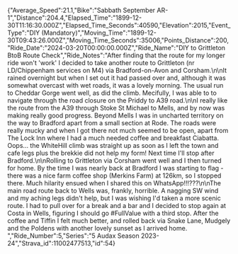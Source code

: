 {"Average_Speed":21.1,"Bike":"Sabbath September AR-1","Distance":204.4,"Elapsed_Time":"1899-12-30T11:16:30.000Z","Elapsed_Time_Seconds":40590,"Elevation":2015,"Event_Type":"DIY (Mandatory)","Moving_Time":"1899-12-30T09:43:26.000Z","Moving_Time_Seconds":35006,"Points_Distance":200,"Ride_Date":"2024-03-20T00:00:00.000Z","Ride_Name":"DIY to Grittleton BtoB Route Check","Ride_Notes":"After finding that the route for my longer ride won't 'work' I decided to take another route to Grittleton (nr LD/Chippenham services on M4) via Bradford-on-Avon and Corsham.\n\nIt rained overnight but when I set out it had passed over and, although it was somewhat overcast with wet roads, it was a lovely morning. The usual run to Cheddar Gorge went well, as did the climb. Mecifully, I was able to to navigate through the road closure on the Priddy to A39 road.\n\nI really like the route from the A39 through Stoke St Michael to Mells, and by now was making really good progress. Beyond Mells I was in uncharted territory on the way to Bradford apart from a small section at Rode. The roads were really mucky and when I got there not much seemed to be open, apart from The Lock Inn where I had a much needed coffee and breakfast Ciabatta. Oops... the WhiteHill climb was straight up as soon as I left the town and cafe legs plus the brekkie did not help my form! Next time I'll stop after Bradford.\n\nRolling to Grittleton via Corsham went well and I then turned for home. By the time I was nearly back at Bradford I was starting to flag - there was a nice farm coffee shop (Merkins Farm) at 126km, so I stopped there. Much hilarity ensued when I shared this on WhatsApp!!!???\n\nThe main road route back to Wells was, frankly, horrible. A nagging SW wind and my aching legs didn't help, but I was wishing I'd taken a more scenic route. I had to pull over for a break and a bar and I decided to stop again at Costa in Wells, figuring I should go #FullValue with a third stop. After the coffee and Tiffin I felt much better, and rolled back via Snake Lane, Mudgely and the Poldens with another lovely sunset as I arrived home. ","Ride_Number":5,"Series":"5 Audax Season 2023-24","Strava_id":11002477513,"id":54}